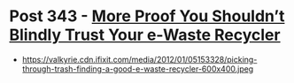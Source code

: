 # Post 343 - [More Proof You Shouldn&#8217;t Blindly Trust Your e-Waste Recycler](https://www.ifixit.com/News/343/more-proof-you-shouldnt-blindly-trust-your-e-waste-recycler)

- https://valkyrie.cdn.ifixit.com/media/2012/01/05153328/picking-through-trash-finding-a-good-e-waste-recycler-600x400.jpeg
